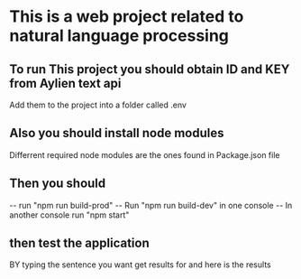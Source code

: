 # This is a web project related to natural language processing
## To run This project you should obtain ID and KEY from Aylien text api
 Add them to the project into a folder called .env  
## Also you should install node modules
 Differrent required node modules are the ones found in Package.json file
## Then you should 
--  run "npm run build-prod"
-- Run "npm run build-dev" in one console
-- In another console run "npm start"
## then test the application 
BY typing the sentence you want get results for and here is the results